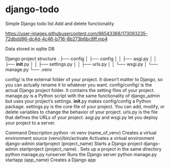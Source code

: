 # django-todo
Simple Django todo list 
Add and delete functionality 

https://user-images.githubusercontent.com/86543368/173093235-72dbdd96-dc4d-4c46-b716-8b273b6bc8ff.mp4

Data stored in sqlite DB 

Django project structure
.
├── config
│   ├── config
│   │   ├── asgi.py
│   │   ├── __init__.py
│   │   ├── settings.py
│   │   ├── urls.py
│   │   └── wsgi.py
│   └── manage.py
└── .venv

config/ is the external folder of your project. It doesn’t matter to Django, so you can actually rename it to whatever you want.
config/config/ is the actual Django project folder. It contains the setting files of your project.
manage.py is a Python script with the same functionality of django_admin but uses your project’s settings.
__init__.py makes config/config a Python package.
settings.py is the core file of your project. You can add, modify, or delete variables to change the behavior of your project.
urls.py is the file that defines the URLs of your project.
asgi.py and wsgi.py let you deploy your project to a server.

Command	Description
python -m venv (name_of_venv)	Creates a virtual environment
source (venv)/bin/activate	Activates a virtual environment
django-admin startproject (project_name)	Starts a Django project
django-admin startproject (project_name) .	Sets up a project in the same directory
python manage.py runserver	Runs the Django server
python manage.py startapp (app_name)	Creates a Django app

 



